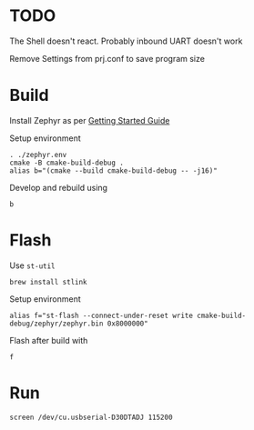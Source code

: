 # TODO
The Shell doesn't react. Probably inbound UART doesn't work

Remove Settings from prj.conf to save program size

# Build
Install Zephyr as per [Getting Started Guide](https://docs.zephyrproject.org/latest/develop/getting_started/index.html)

Setup environment
```
. ./zephyr.env
cmake -B cmake-build-debug .
alias b="(cmake --build cmake-build-debug -- -j16)"
```

Develop and rebuild using
```
b
```

# Flash

Use `st-util`
```
brew install stlink
```

Setup environment
```
alias f="st-flash --connect-under-reset write cmake-build-debug/zephyr/zephyr.bin 0x8000000"
```

Flash after build with
```
f
```

# Run
```
screen /dev/cu.usbserial-D30DTADJ 115200
```